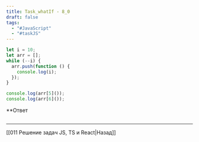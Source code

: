 ```yaml
---
title: Task_whatIf - 8_0
draft: false
tags:
  - "#JavaScript"
  - "#taskJS"
---
```

```js
let i = 10;
let arr = [];
while (--i) {
  arr.push(function () {
    console.log(i);
  });
}

console.log(arr[5]());
console.log(arr[6]());

```

**Ответ

```js

```

___

[[011 Решение задач JS, TS и React|Назад]]